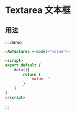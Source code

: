 # Textarea 文本框

## 用法
::: demo
``` html
<AmTextarea v-model="value"/>

<script>
export default {
    data(){
        return {
            value: '',
        }
    }
}
</script>
```
:::
